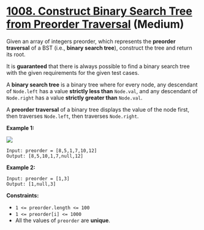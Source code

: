 # [1008. Construct Binary Search Tree from Preorder Traversal][link] (Medium)

[link]: https://leetcode.com/problems/construct-binary-search-tree-from-preorder-traversal/

Given an array of integers preorder, which represents the **preorder traversal** of a BST (i.e.,
**binary search tree**), construct the tree and return its root.

It is **guaranteed** that there is always possible to find a binary search tree with the given
requirements for the given test cases.

A **binary search tree** is a binary tree where for every node, any descendant of `Node.left` has a
value **strictly less than** `Node.val`, and any descendant of `Node.right` has a value **strictly
greater than** `Node.val`.

A **preorder traversal** of a binary tree displays the value of the node first, then traverses
`Node.left`, then traverses `Node.right`.

**Example 1:**

![](https://assets.leetcode.com/uploads/2019/03/06/1266.png)

```
Input: preorder = [8,5,1,7,10,12]
Output: [8,5,10,1,7,null,12]
```

**Example 2:**

```
Input: preorder = [1,3]
Output: [1,null,3]
```

**Constraints:**

- `1 <= preorder.length <= 100`
- `1 <= preorder[i] <= 1000`
- All the values of `preorder` are **unique**.
